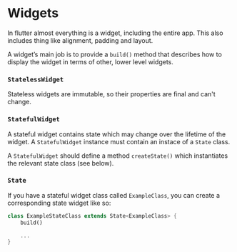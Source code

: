 # Widgets

In flutter almost everything is a widget, including the entire app. This also includes thing like alignment, padding and layout.

A widget’s main job is to provide a `build()` method that describes how to display the widget in terms of other, lower level widgets.

### `StatelessWidget`

Stateless widgets are immutable, so their properties are final and can't change.

### `StatefulWidget`

A stateful widget contains state which may change over the lifetime of the widget. A `StatefulWidget` instance must contain an instace of a `State` class.

A `StatefulWidget` should define a method `createState()` which instantiates the relevant state class \(see below\).

### `State`

If you have a stateful widget class called `ExampleClass`, you can create a corresponding state widget like so:

```dart
class ExampleStateClass extends State<ExampleClass> {
    build()

    ...
}
```

